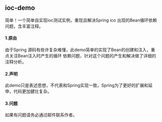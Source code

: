 ## ioc-demo
简单！一个简单自实现ioc测试实例，重现且解决Spring ico 出现的Bean循环依赖问题，含丰富注释。

#### 1.原由
由于Spring 源码有些许复杂难懂，此demo简单的实现了Bean的创建和注入，重点关注Bean注入时产生的循环
依赖问题，针对这个问题的产生和解决做了详细的注释分析。

#### 2.声明
此demo只是表述思想，不代表和Spring实现一致，Spring为了更好的扩展和延申，代码更加健壮复杂。

#### 3.问题
如果有问题请务必通过邮件联系作者。
